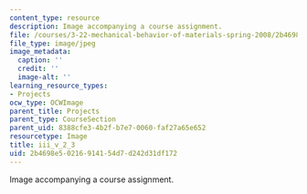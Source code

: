 ```yaml
---
content_type: resource
description: Image accompanying a course assignment.
file: /courses/3-22-mechanical-behavior-of-materials-spring-2008/2b4698e50216914154d7d242d31df172_iii_v_2_3.jpg
file_type: image/jpeg
image_metadata:
  caption: ''
  credit: ''
  image-alt: ''
learning_resource_types:
- Projects
ocw_type: OCWImage
parent_title: Projects
parent_type: CourseSection
parent_uid: 8388cfe3-4b2f-b7e7-0060-faf27a65e652
resourcetype: Image
title: iii_v_2_3
uid: 2b4698e5-0216-9141-54d7-d242d31df172
---
```

Image accompanying a course assignment.


